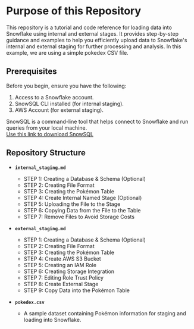 # Purpose of this Repository
This repository is a tutorial and code reference for loading data into Snowflake using internal and external stages. It provides step-by-step guidance and examples to help you efficiently upload data to Snowflake's internal and external staging for further processing and analysis. In this example, we are using a simple pokedex CSV file.

## Prerequisites
Before you begin, ensure you have the following:
1. Access to a Snowflake account.
2. SnowSQL CLI installed (for internal staging).
3. AWS Account (for external staging).

SnowSQL is a command-line tool that helps connect to Snowflake and run queries from your local machine.  
[Use this link to download SnowSQL](https://www.snowflake.com/en/developers/downloads/snowsql/)

## Repository Structure
- **`internal_staging.md`**
  - STEP 1: Creating a Database & Schema (Optional)
  - STEP 2: Creating File Format
  - STEP 3: Creating the Pokémon Table
  - STEP 4: Create Internal Named Stage (Optional)
  - STEP 5: Uploading the File to the Stage
  - STEP 6: Copying Data from the File to the Table
  - STEP 7: Remove Files to Avoid Storage Costs

- **`external_staging.md`**
  - STEP 1: Creating a Database & Schema (Optional)
  - STEP 2: Creating File Format
  - STEP 3: Creating the Pokémon Table
  - STEP 4: Create AWS S3 Bucket
  - STEP 5: Creating an IAM Role
  - STEP 6: Creating Storage Integration
  - STEP 7: Editing Role Trust Policy
  - STEP 8: Create External Stage
  - STEP 9: Copy Data into the Pokémon Table

- **`pokedex.csv`**
  - A sample dataset containing Pokémon information for staging and loading into Snowflake.
